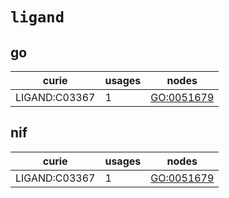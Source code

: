# `ligand`

## go

| curie         |   usages | nodes                                                   |
|---------------|----------|---------------------------------------------------------|
| LIGAND:C03367 |        1 | [GO:0051679](http://purl.obolibrary.org/obo/GO_0051679) |

## nif

| curie         |   usages | nodes                                                   |
|---------------|----------|---------------------------------------------------------|
| LIGAND:C03367 |        1 | [GO:0051679](http://purl.obolibrary.org/obo/GO_0051679) |

